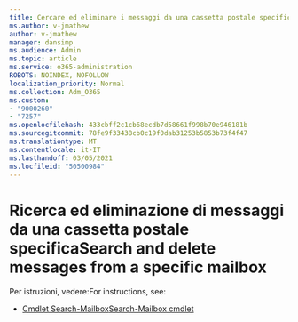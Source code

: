 ```yaml
---
title: Cercare ed eliminare i messaggi da una cassetta postale specifica
ms.author: v-jmathew
author: v-jmathew
manager: dansimp
ms.audience: Admin
ms.topic: article
ms.service: o365-administration
ROBOTS: NOINDEX, NOFOLLOW
localization_priority: Normal
ms.collection: Adm_O365
ms.custom:
- "9000260"
- "7257"
ms.openlocfilehash: 433cbff2c1cb68ecdb7d58661f998b70e946181b
ms.sourcegitcommit: 78fe9f33438cb0c19f0dab31253b5853b73f4f47
ms.translationtype: MT
ms.contentlocale: it-IT
ms.lasthandoff: 03/05/2021
ms.locfileid: "50500984"
---
```

# <a name="search-and-delete-messages-from-a-specific-mailbox"></a><span data-ttu-id="c0cc3-102">Ricerca ed eliminazione di messaggi da una cassetta postale specifica</span><span class="sxs-lookup"><span data-stu-id="c0cc3-102">Search and delete messages from a specific mailbox</span></span>

<span data-ttu-id="c0cc3-103">Per istruzioni, vedere:</span><span class="sxs-lookup"><span data-stu-id="c0cc3-103">For instructions, see:</span></span>

* [<span data-ttu-id="c0cc3-104">Cmdlet Search-Mailbox</span><span class="sxs-lookup"><span data-stu-id="c0cc3-104">Search-Mailbox cmdlet</span></span>](https://docs.microsoft.com/powershell/module/exchange/mailboxes/search-mailbox)
